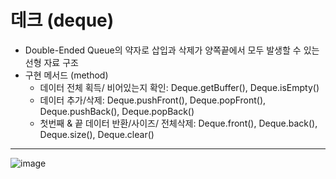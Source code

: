 # 데크 (deque)

- Double-Ended Queue의 약자로 삽입과 삭제가 양쪽끝에서 모두 발생할 수 있는 선형 자료 구조
- 구현 메서드 (method)
  - 데이터 전체 획득/ 비어있는지 확인: Deque.getBuffer(), Deque.isEmpty()
  - 데이터 추가/삭제: Deque.pushFront(), Deque.popFront(), Deque.pushBack(), Deque.popBack()
  - 첫번째 & 끝 데이터 반환/사이즈/ 전체삭제: Deque.front(), Deque.back(), Deque.size(), Deque.clear()


--- 

![image](https://user-images.githubusercontent.com/121809824/227762237-3dbdbc08-7152-4fd7-8be5-b6fb85896017.png)



